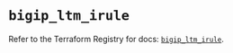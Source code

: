 # `bigip_ltm_irule`

Refer to the Terraform Registry for docs: [`bigip_ltm_irule`](https://registry.terraform.io/providers/f5networks/bigip/1.24.1/docs/resources/ltm_irule).
